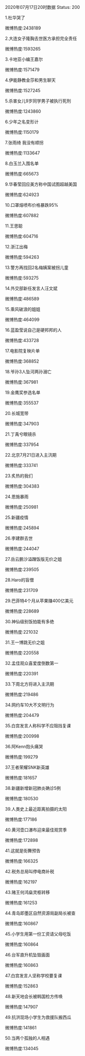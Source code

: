 2020年07月17日20时数据
Status: 200

1.杜华哭了

微博热度:2438189

2.大连女子隆胸去世医方承担完全责任

微博热度:1593265

3.卡地亚小编王嘉尔

微博热度:1571479

4.伊能静教金莎和男生聊天

微博热度:1527245

5.杀害女儿9岁同学男子被执行死刑

微博热度:1243860

6.少年之名变形计

微博热度:1150179

7.张雨绮 我没有顺拐

微博热度:1133647

8.白玉兰入围名单

微博热度:665673

9.华春莹回应美方称中国试图超越美国

微博热度:624923

10.口罩熔喷布价格暴跌95%

微博热度:607882

11.王思聪

微博热度:604716

12.浙江出梅

微博热度:594263

13.警方再找回2名梅姨案被拐儿童

微博热度:593275

14.外交部新任发言人汪文斌

微博热度:486589

15.乘风破浪的姐姐

微博热度:464099

16.蓝盈莹说自己是硬邦邦的人

微博热度:433728

17.电影院复映片单

微博热度:368852

18.爷孙3人坠河两孙溺亡

微博热度:367981

19.金鹰奖参选名单

微博热度:355537

20.长城宽带

微博热度:347903

21.丁禹兮眼镜杀

微博热度:337954

22.北京7月21日进入主汛期

微博热度:333741

23.炙热的我们

微博热度:304383

24.恩施暴雨

微博热度:250981

25.新疆疫情

微博热度:245894

26.李建群去世

微博热度:244047

27.岳云鹏沙溢蹭饭版无价之姐

微博热度:239505

28.Haro的盲僧

微博热度:231709

29.巴菲特4个月从苹果赚400亿美元

微博热度:228689

30.神仙级别饭拍能有多绝

微博热度:221032

31.王一博跳无价之姐

微博热度:220558

32.孟佳观众喜爱度倒数第一

微博热度:220391

33.下周北方将进入主汛期

微博热度:219486

34.网约车10大不文明行为

微博热度:204479

35.白宫发言人称科学不应阻挡复课

微博热度:200998

36.阿Kenn抱头痛哭

微博热度:199279

37.王者荣耀SNK新英雄

微博热度:181657

38.新疆新增新冠肺炎确诊5例

微博热度:180530

39.人类史上最近距离拍摄的太阳

微博热度:177186

40.黄河壶口瀑布迎来最佳观赏季

微博热度:172898

41.这就是街舞预告

微博热度:166325

42.税务总局叫停电商补税

微博热度:162197

43.赌王何鸿燊灵柩转移

微博热度:161253

44.青岛即墨区自然资源局副局长被查

微博热度:160867

45.小学生用第一份工资请父母吃饭

微博热度:160864

46.台军直升机坠毁画面

微博热度:160863

47.白宫发言人坚称学校要复课

微博热度:152863

48.新天地会长被韩国检方传唤

微博热度:147907

49.抗洪现场小学生为救援队搬西瓜

微博热度:141861

50.当两个孤独的人相遇

微博热度:134045

